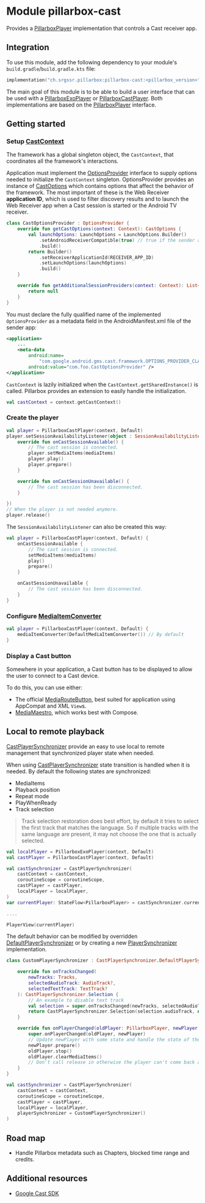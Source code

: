 # Module pillarbox-cast

Provides a [PillarboxPlayer][ch.srgssr.pillarbox.player.PillarboxPlayer] implementation that controls a Cast receiver app.

## Integration

To use this module, add the following dependency to your module's `build.gradle`/`build.gradle.kts` file:

```kotlin
implementation("ch.srgssr.pillarbox:pillarbox-cast:<pillarbox_version>")
```

The main goal of this module is to be able to build a user interface that can be used with a [PillarboxExoPlayer][ch.srgssr.pillarbox.player.PillarboxExoPlayer] or [PillarboxCastPlayer][ch.srgssr.pillarbox.cast.PillarboxCastPlayer]. Both
implementations are based on the [PillarboxPlayer][ch.srgssr.pillarbox.player.PillarboxPlayer] interface.

## Getting started

### Setup [CastContext][cast-context]

The framework has a global singleton object, the `CastContext`, that coordinates all the framework's interactions.

Application must implement the [OptionsProvider][cast-options-provider] interface to supply options needed to initialize the `CastContext` singleton. 
OptionsProvider provides an instance of [CastOptions][cast-options] which contains options that affect the behavior of the framework. 
The most important of these is the Web Receiver **application ID**,
which is used to filter discovery results and to launch the Web Receiver app when a Cast session is started or the Android TV receiver.

```kotlin
class CastOptionsProvider : OptionsProvider {
    override fun getCastOptions(context: Context): CastOptions {
        val launchOptions: LaunchOptions = LaunchOptions.Builder()
            .setAndroidReceiverCompatible(true) // true if the sender application is compatible with the Android TV receiver.
            .build()
        return Builder()
            .setReceiverApplicationId(RECEIVER_APP_ID)
            .setLaunchOptions(launchOptions)
            .build()
    }

    override fun getAdditionalSessionProviders(context: Context): List<SessionProvider>? {
        return null
    }
}
```
You must declare the fully qualified name of the implemented `OptionsProvider` as a metadata field in the AndroidManifest.xml file of the sender app:

```xml
<application>
    ...
    <meta-data
        android:name=
            "com.google.android.gms.cast.framework.OPTIONS_PROVIDER_CLASS_NAME"
        android:value="com.foo.CastOptionsProvider" />
</application>
```

`CastContext` is lazily initialized when the `CastContext.getSharedInstance()` is called.
Pillarbox provides an extension to easily handle the initialization.

```kotlin
val castContext = context.getCastContext()
```

### Create the player

```kotlin
val player = PillarboxCastPlayer(context, Default)
player.setSessionAvailabilityListener(object : SessionAvailabilityListener {
    override fun onCastSessionAvailable() {
        // The cast session is connected.
        player.setMediaItems(mediaItems)
        player.play()
        player.prepare()
    }

    override fun onCastSessionUnavailable() {
        // The cast session has been disconnected.
    }

})
// When the player is not needed anymore.
player.release()
```

The `SessionAvailabilityListener` can also be created this way:

```kotlin
val player = PillarboxCastPlayer(context, Default) {
    onCastSessionAvailable {
        // The cast session is connected.
        setMediaItems(mediaItems)
        play()
        prepare()
    }

    onCastSessionUnavailable {
        // The cast session has been disconnected.
    }
}
```

### Configure [MediaItemConverter][androidx.media3.cast.MediaItemConverter]

```kotlin
val player = PillarboxCastPlayer(context, Default) {
    mediaItemConverter(DefaultMediaItemConverter()) // By default
}
```

### Display a Cast button

Somewhere in your application, a Cast button has to be displayed to allow the user to connect to a Cast device.

To do this, you can use either:
- The official [MediaRouteButton][media-route-button], best suited for application using AppCompat and XML `View`s.
- [MediaMaestro][androidx-mediarouter-compose], which works best with Compose.

## Local to remote playback

[CastPlayerSynchronizer][ch.srgssr.pillarbox.cast.CastPlayerSynchronizer] provide an easy to use local to remote management that synchronized player state when needed.

When using [CastPlayerSynchronizer][ch.srgssr.pillarbox.cast.CastPlayerSynchronizer] state transition is handled when it is needed. By default the following states are synchronized:
- MediaItems
- Playback position
- Repeat mode
- PlayWhenReady
- Track selection

> 
> Track selection restoration does best effort, by default it tries to select the first track that matches the language. So if multiple tracks with the same language are present, it may not choose the one that is actually selected.

```kotlin
val localPlayer = PillarboxExoPlayer(context, Default)
val castPlayer = PillarboxCastPlayer(context, Default)

val castSynchronizer = CastPlayerSynchronizer(
    castContext = castContext,
    coroutineScope = coroutineScope,
    castPlayer = castPlayer,
    localPlayer = localPlayer,
)
var currentPlayer: StateFlow<PillarboxPlayer> = castSynchronizer.currentPlayer

....

PlayerView(currentPlayer)
```

The default behavior can be modified by overridden [DefaultPlayerSynchronizer][ch.srgssr.pillarbox.cast.CastPlayerSynchronizer.DefaultPlayerSynchronizer] or by creating a new [PlayerSynchronizer][ch.srgssr.pillarbox.cast.CastPlayerSynchronizer] implementation.

```kotlin
class CustomPlayerSynchronizer : CastPlayerSynchronizer.DefaultPlayerSynchronizer() {

    override fun onTracksChanged(
        newTracks: Tracks,
        selectedAudioTrack: AudioTrack?,
        selectedTextTrack: TextTrack?
    ): CastPlayerSynchronizer.Selection {
        // An example to disable text track
        val selection = super.onTracksChanged(newTracks, selectedAudioTrack, selectedTextTrack)
        return CastPlayerSynchronizer.Selection(selection.audioTrack, null)
    }

    override fun onPlayerChanged(oldPlayer: PillarboxPlayer, newPlayer: PillarboxPlayer) {
        super.onPlayerChanged(oldPlayer, newPlayer)
        // Update newPlayer with some state and handle the state of the oldPlayer.
        newPlayer.prepare()
        oldPlayer.stop()
        oldPlayer.clearMediaItems()
        // Don't call release in otherwise the player can't come back after.
    }
}

val castSynchronizer = CastPlayerSynchronizer(
    castContext = castContext,
    coroutineScope = coroutineScope,
    castPlayer = castPlayer,
    localPlayer = localPlayer,
    playerSynchronizer = CustomPlayerSynchronizer()
)
```

## Road map

- Handle Pillarbox metadata such as Chapters, blocked time range and credits.

## Additional resources

- [Google Cast SDK](https://developers.google.com/cast/docs/android_sender)

[ch.srgssr.pillarbox.player.PillarboxPlayer]: https://android.pillarbox.ch/api/pillarbox-player/ch.srgssr.pillarbox.player/-pillarbox-player/index.html
[ch.srgssr.pillarbox.player.PillarboxExoPlayer]: https://android.pillarbox.ch/api/pillarbox-player/ch.srgssr.pillarbox.player/-pillarbox-exo-player.html
[ch.srgssr.pillarbox.cast.PillarboxCastPlayer]: https://android.pillarbox.ch/api/pillarbox-cast/ch.srgssr.pillarbox.cast/-pillarbox-cast-player/index.html
[ch.srgssr.pillarbox.cast.CastPlayerSynchronizer]: https://android.pillarbox.ch/api/pillarbox-cast/ch.srgssr.pillarbox.cast/-cast-player-synchronizer/index.html
[ch.srgssr.pillarbox.cast.CastPlayerSynchronizer.DefaultPlayerSynchronizer]: https://android.pillarbox.ch/api/pillarbox-cast/ch.srgssr.pillarbox.cast/-cast-player-synchronizer/-default-player-synchronizer/index.html
[ch.srgssr.pillarbox.cast.CastPlayerSynchronizer.PlayerSynchronizer]: https://android.pillarbox.ch/api/pillarbox-cast/ch.srgssr.pillarbox.cast/-cast-player-synchronizer/-player-synchronizer/index.html
[androidx.media3.cast.MediaItemConverter]: https://developer.android.com/reference/androidx/media3/cast/MediaItemConverter
[androidx-mediarouter-compose]: https://srgssr.github.io/MediaMaestro/
[media-route-button]: https://developer.android.com/reference/androidx/mediarouter/app/MediaRouteButton
[cast-context]: https://developers.google.com/android/reference/com/google/android/gms/cast/framework/CastContext
[cast-options]: https://developers.google.com/android/reference/com/google/android/gms/cast/framework/CastOptions
[cast-options-provider]: https://developers.google.com/android/reference/com/google/android/gms/cast/framework/OptionsProvider
